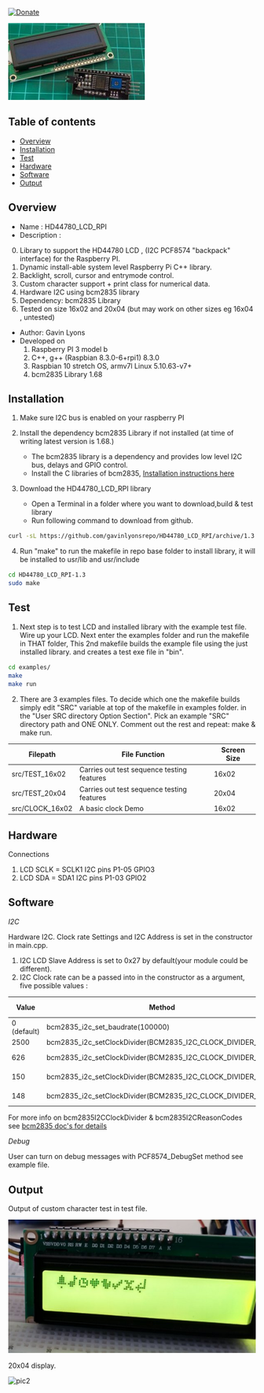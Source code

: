[![Donate](https://img.shields.io/badge/Donate-PayPal-green.svg)](https://www.paypal.com/paypalme/whitelight976)

![ lcd ](https://github.com/gavinlyonsrepo/pic_16F1619_projects/blob/master/images/LCDPCF.jpg)

Table of contents
---------------------------

  * [Overview](#overview)
  * [Installation](#installation)
  * [Test](#test)
  * [Hardware](#hardware)
  * [Software](#software)
  * [Output](#output)

Overview
--------------------
* Name : HD44780_LCD_RPI
* Description :

0. Library to support the HD44780 LCD , (I2C PCF8574 "backpack" interface) 
   for the Raspberry PI.
1. Dynamic install-able system level Raspberry Pi C++ library.
2. Backlight, scroll, cursor and entrymode control.
3. Custom character support + print class for numerical data.
4. Hardware I2C using bcm2835 library
5. Dependency: bcm2835 Library
6. Tested on size 16x02 and 20x04 (but may work on other sizes eg 16x04 , untested)

* Author: Gavin Lyons
* Developed on 
	1. Raspberry PI 3 model b
	2. C++, g++ (Raspbian 8.3.0-6+rpi1) 8.3.0
	3. Raspbian 10  stretch OS, armv7l Linux 5.10.63-v7+ 
	4. bcm2835 Library 1.68 


Installation
------------------------------

1. Make sure I2C bus is enabled on your raspberry PI

2. Install the dependency bcm2835 Library if not installed (at time of writing latest version is 1.68.)
	* The bcm2835 library is a dependency and provides low level I2C bus, delays and GPIO control.
	* Install the C libraries of bcm2835, [Installation instructions here](http://www.airspayce.com/mikem/bcm2835/)

3. Download the HD44780_LCD_RPI library 
	* Open a Terminal in a folder where you want to download,build & test library
	* Run following command to download from github.
    
```sh
curl -sL https://github.com/gavinlyonsrepo/HD44780_LCD_RPI/archive/1.3.tar.gz | tar xz
```

4. Run "make" to run the makefile in repo base folder to install library, it will be 
    installed to usr/lib and usr/include
    
```sh
cd HD44780_LCD_RPI-1.3
sudo make
```

Test 
-----------------------------

1. Next step is to test LCD and installed library with the example test file.
Wire up your LCD. Next enter the examples folder and run the makefile in THAT folder, 
This 2nd makefile builds the example file using the just installed library.
and creates a test exe file in "bin". 

```sh
cd examples/
make
make run
```

2. There are 3 examples files. 
To decide which one the makefile builds simply edit "SRC" variable at top of the makefile in examples folder.
in the "User SRC directory Option Section". Pick an example "SRC" directory path and ONE ONLY.
Comment out the rest and repeat: make & make run.

| Filepath | File Function | Screen Size |
| ---- | ---- | ---- | 
| src/TEST_16x02 | Carries out test sequence testing features | 16x02 |
| src/TEST_20x04 | Carries out test sequence testing features | 20x04 |
| src/CLOCK_16x02 | A basic clock Demo | 16x02 |

Hardware
----------------------------

Connections 

1. LCD SCLK = SCLK1 I2C pins P1-05 GPIO3
2. LCD SDA = SDA1 I2C pins P1-03 GPIO2

Software 
-------------------------

*I2C*

Hardware I2C.
Clock rate Settings and I2C Address is set in the constructor in main.cpp.

1. I2C LCD Slave Address is set to 0x27 by default(your module could be different).
2. I2C Clock rate can be a passed into in the constructor as a argument, five possible values : 

| Value | Method | I2C speed | 
| ---- | ---- | ---- | 
| 0 (default) | bcm2835_i2c_set_baudrate(100000) | 100Khz | 
| 2500 | bcm2835_i2c_setClockDivider(BCM2835_I2C_CLOCK_DIVIDER_2500) | 100Khz | 
| 626 | bcm2835_i2c_setClockDivider(BCM2835_I2C_CLOCK_DIVIDER_626) | 399.4 kHz | 
| 150 | bcm2835_i2c_setClockDivider(BCM2835_I2C_CLOCK_DIVIDER_150) | 1.666 MHz | 
| 148 | bcm2835_i2c_setClockDivider(BCM2835_I2C_CLOCK_DIVIDER_148) | 1.689 MHz | 

For more info on bcm2835I2CClockDivider & bcm2835I2CReasonCodes see [bcm2835 doc's for details](http://www.airspayce.com/mikem/bcm2835/group__constants.html)

*Debug*

User can turn on debug messages with PCF8574_DebugSet method see example file.


Output
---------------------

Output  of custom character test in test file.

![ pic ](https://github.com/gavinlyonsrepo/HD44780_LCD_RPI/blob/main/extras/image/custom_output.jpg)

20x04 display. 

![ pic2 ](https://github.com/gavinlyonsrepo/HD44780_LCD_PCF8574/blob/main/extras/image/2004.jpg)
